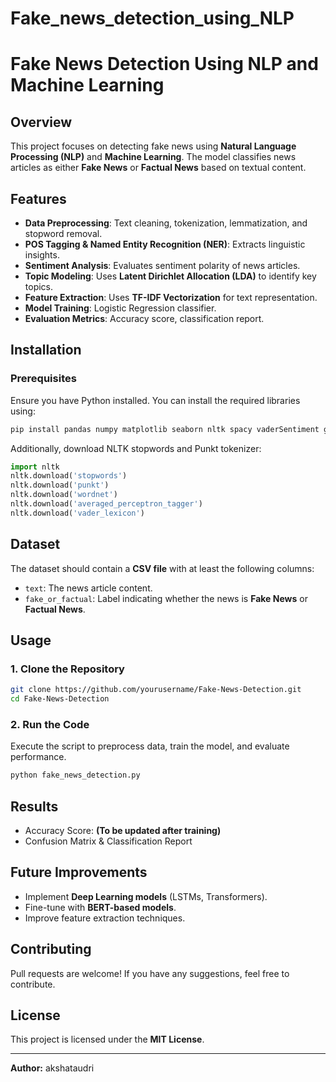 # Fake_news_detection_using_NLP

# Fake News Detection Using NLP and Machine Learning

## Overview
This project focuses on detecting fake news using **Natural Language Processing (NLP)** and **Machine Learning**. The model classifies news articles as either **Fake News** or **Factual News** based on textual content.

## Features
- **Data Preprocessing**: Text cleaning, tokenization, lemmatization, and stopword removal.
- **POS Tagging & Named Entity Recognition (NER)**: Extracts linguistic insights.
- **Sentiment Analysis**: Evaluates sentiment polarity of news articles.
- **Topic Modeling**: Uses **Latent Dirichlet Allocation (LDA)** to identify key topics.
- **Feature Extraction**: Uses **TF-IDF Vectorization** for text representation.
- **Model Training**: Logistic Regression classifier.
- **Evaluation Metrics**: Accuracy score, classification report.

## Installation
### Prerequisites
Ensure you have Python installed. You can install the required libraries using:
```bash
pip install pandas numpy matplotlib seaborn nltk spacy vaderSentiment gensim scikit-learn
```
Additionally, download NLTK stopwords and Punkt tokenizer:
```python
import nltk
nltk.download('stopwords')
nltk.download('punkt')
nltk.download('wordnet')
nltk.download('averaged_perceptron_tagger')
nltk.download('vader_lexicon')
```

## Dataset
The dataset should contain a **CSV file** with at least the following columns:
- `text`: The news article content.
- `fake_or_factual`: Label indicating whether the news is **Fake News** or **Factual News**.

## Usage
### 1. Clone the Repository
```bash
git clone https://github.com/yourusername/Fake-News-Detection.git
cd Fake-News-Detection
```
### 2. Run the Code
Execute the script to preprocess data, train the model, and evaluate performance.
```bash
python fake_news_detection.py
```

## Results
- Accuracy Score: **(To be updated after training)**
- Confusion Matrix & Classification Report

## Future Improvements
- Implement **Deep Learning models** (LSTMs, Transformers).
- Fine-tune with **BERT-based models**.
- Improve feature extraction techniques.

## Contributing
Pull requests are welcome! If you have any suggestions, feel free to contribute.

## License
This project is licensed under the **MIT License**.

---
**Author:** akshataudri 


